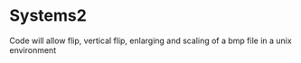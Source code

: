 # Systems2
Code will allow flip, vertical flip, enlarging and scaling of a bmp file in a unix environment
